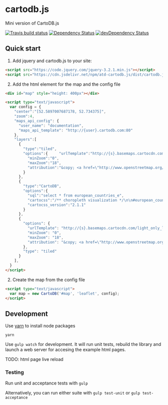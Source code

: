 # cartodb.js

Mini version of CartoDB.js

[![Travis build status](http://img.shields.io/travis/atd/cartodb.js.svg?style=flat)](https://travis-ci.org/atd/cartodb.js)
[![Dependency Status](https://david-dm.org/atd/cartodb.js.svg)](https://david-dm.org/atd/cartodb.js)
[![devDependency Status](https://david-dm.org/atd/cartodb.js/dev-status.svg)](https://david-dm.org/atd/cartodb.js#info=devDependencies)


## Quick start

1. Add jquery and cartodb.js to your site:

```html
<script src="https://code.jquery.com/jquery-3.2.1.min.js"></script>
<script src="https://cdn.jsdelivr.net/npm/atd-cartodb.js/dist/cartodb.js"></script>
```

2. Add the html element for the map and the config file

```html
<div id="map" style="height: 400px"></div>

<script type="text/javascript">
  var config = {
    "center":"[52.5897007687178, 52.734375]",
    "zoom":4,
    "maps_api_config": {
      "user_name": "documentation",
      "maps_api_template": "http://{user}.cartodb.com:80"
    },
    "layers":[
      {
        "type":"tiled",
        "options":{     "urlTemplate":"http://{s}.basemaps.cartocdn.com/light_all/{z}/{x}/{y}.png",
          "minZoom":"0",
          "maxZoom":"18",
          "attribution":"&copy; <a href=\"http://www.openstreetmap.org/copyright\">OpenStreetMap</a> contributors"
        }
      },
      {
        "type":"CartoDB",
        "options":{
          "sql":"select * from european_countries_e",
          "cartocss":"/** choropleth visualization */\n\n#european_countries_e{\n  polygon-fill: #FFFFB2;\n  polygon-opacity: 0.8;\n  line-color: #FFF;\n  line-width: 1;\n  line-opacity: 0.5;\n}\n#european_countries_e [ area <= 1638094] {\n   polygon-fill: #B10026;\n}\n#european_countries_e [ area <= 55010] {\n   polygon-fill: #E31A1C;\n}\n#european_countries_e [ area <= 34895] {\n   polygon-fill: #FC4E2A;\n}\n#european_countries_e [ area <= 12890] {\n   polygon-fill: #FD8D3C;\n}\n#european_countries_e [ area <= 10025] {\n   polygon-fill: #FEB24C;\n}\n#european_countries_e [ area <= 9150] {\n   polygon-fill: #FED976;\n}\n#european_countries_e [ area <= 5592] {\n   polygon-fill: #FFFFB2;\n}",
          "cartocss_version":"2.1.1"
        }
      },
      {
        "options": {
          "urlTemplate": "http://{s}.basemaps.cartocdn.com/light_only_labels/{z}/{x}/{y}.png",
          "minZoom": "0",
          "maxZoom": "18",
          "attribution": "&copy; <a href=\"http://www.openstreetmap.org/copyright\">OpenStreetMap</a> contributors"
        },
        "type": "tiled"
      }
    ],
  }
</script>
```

2. Create the map from the config file

```html
<script type="text/javascript">
  var map = new CartoDB('#map', 'leaflet', config);
</script>
```


## Development

Use [yarn](https://yarnpkg.com/) to install node packages

```
yarn
```

Use `gulp watch` for development. It will run unit tests, rebuild the library and
launch a web server for accesing the example html pages.

TODO: html page live reload

### Testing

Run unit and acceptance tests with `gulp`

Alternatively, you can run either suite with `gulp test-unit` or `gulp test-acceptance`
